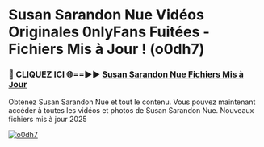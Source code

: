 # Susan Sarandon Nue Vidéos Originales 0nlyFans Fuitées - Fichiers Mis à Jour ! (o0dh7)

<h3>🔴 CLIQUEZ ICI 🌐==►► <a href="https://tinyurl.com/2pmr4ezf" rel="nofollow">Susan Sarandon Nue Fichiers Mis à Jour</a></h3>

Obtenez Susan Sarandon Nue et tout le contenu. Vous pouvez maintenant accéder à toutes les vidéos et photos de Susan Sarandon Nue. Nouveaux fichiers mis à jour 2025

[![o0dh7](https://i.imgur.com/6SNvagu.gif)](https://tinyurl.com/2pmr4ezf)
